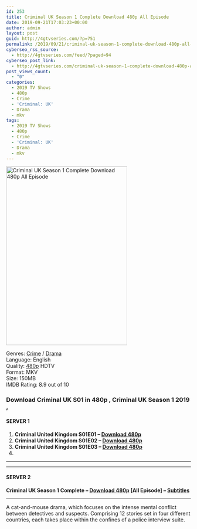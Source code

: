 ```yaml
---
id: 253
title: Criminal UK Season 1 Complete Download 480p All Episode
date: 2019-09-21T17:03:23+00:00
author: admin
layout: post
guid: http://4gtvseries.com/?p=751
permalink: /2019/09/21/criminal-uk-season-1-complete-download-480p-all-episode-2/
cyberseo_rss_source:
  - http://4gtvseries.com/feed/?paged=94
cyberseo_post_link:
  - http://4gtvseries.com/criminal-uk-season-1-complete-download-480p-all-episode/
post_views_count:
  - "0"
categories:
  - 2019 TV Shows
  - 480p
  - Crime
  - 'Criminal: UK'
  - Drama
  - mkv
tags:
  - 2019 TV Shows
  - 480p
  - Crime
  - 'Criminal: UK'
  - Drama
  - mkv
---
```

<img loading="lazy" class="aligncenter" src="https://1.bp.blogspot.com/-f3HoKeD717Y/XYZTttVqh6I/AAAAAAAAADU/870ZOinqqa8PExoSC0sDTAG8rKkYH6BUwCK4BGAYYCw/s1600/Criminal%2BUK%2BSeason%2B1.jpg" alt="Criminal UK Season 1 Complete Download 480p All Episode" width="330" height="488" />

Genres: <a href="http://4gtvseries.com/tag/crime/" data-wpel-link="internal">Crime</a> /&nbsp;<a href="http://4gtvseries.com/tag/drama/" data-wpel-link="internal">Drama</a>  
Language: English  
Quality:&nbsp;<a href="http://4gtvseries.com/tag/480p/" data-wpel-link="internal">480p</a>&nbsp;HDTV  
Format: MKV  
Size: 150MB  
IMDB Rating: 8.9 out of 10

### **Download Criminal UK S01 in 480p , Criminal UK Season 1 2019 ,&nbsp;**

#### <span><strong>SERVER 1</strong></span>

  1. **Criminal United Kingdom S01E01 – <a href="http://slink.dl480p.xyz/000tXl" data-wpel-link="external" target="_blank" rel="nofollow external noopener noreferrer" class="wpel-icon-left"><i class="wpel-icon fa fa-download" aria-hidden="true"></i>Download 480p</a>**
  2. **Criminal United Kingdom S01E02 – <a href="http://slink.dl480p.xyz/Qji1" data-wpel-link="external" target="_blank" rel="nofollow external noopener noreferrer" class="wpel-icon-left"><i class="wpel-icon fa fa-download" aria-hidden="true"></i>Download 480p</a>**
  3. **Criminal United Kingdom S01E03 – <a href="http://slink.dl480p.xyz/anNUa3N6" data-wpel-link="external" target="_blank" rel="nofollow external noopener noreferrer" class="wpel-icon-left"><i class="wpel-icon fa fa-download" aria-hidden="true"></i>Download 480p</a>**
  4. 

* * *

* * *

#### <span><strong>SERVER 2</strong></span>

**Criminal UK Season 1 Complete – <a href="http://dl480p.xyz/528/" data-wpel-link="external" target="_blank" rel="nofollow external noopener noreferrer" class="wpel-icon-left"><i class="wpel-icon fa fa-download" aria-hidden="true"></i>Download 480p</a> [All Episode] – <a href="https://subscene.com/subtitles/criminal-united-kingdom" data-wpel-link="external" target="_blank" rel="nofollow external noopener noreferrer" class="wpel-icon-left"><i class="wpel-icon fa fa-download" aria-hidden="true"></i>Subtitles</a>**

* * *

A cat-and-mouse drama, which focuses on the intense mental conflict between detectives and suspects. Comprising 12 stories set in four different countries, each takes place within the confines of a police interview suite.

<div align="center">
</div>